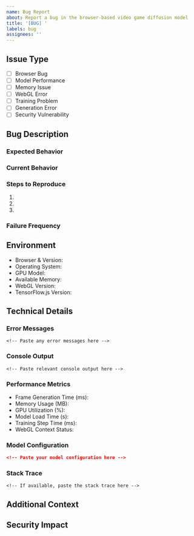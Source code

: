 ```yaml
---
name: Bug Report
about: Report a bug in the browser-based video game diffusion model
title: '[BUG] '
labels: bug
assignees: ''
---
```


## Issue Type
<!-- Select the most appropriate issue type by removing other options -->
- [ ] Browser Bug
- [ ] Model Performance
- [ ] Memory Issue
- [ ] WebGL Error
- [ ] Training Problem
- [ ] Generation Error
- [ ] Security Vulnerability

## Bug Description
<!-- Provide a clear and detailed description of the bug -->

### Expected Behavior
<!-- Describe what should happen -->

### Current Behavior
<!-- Describe what actually happens -->

### Steps to Reproduce
1. <!-- Step 1 -->
2. <!-- Step 2 -->
3. <!-- Step 3 -->

### Failure Frequency
<!-- How often does this occur? (Always, Sometimes, Random) -->

## Environment
- Browser & Version:
- Operating System:
- GPU Model:
- Available Memory:
- WebGL Version:
- TensorFlow.js Version:

## Technical Details

### Error Messages
```
<!-- Paste any error messages here -->
```

### Console Output
```
<!-- Paste relevant console output here -->
```

### Performance Metrics
- Frame Generation Time (ms):
- Memory Usage (MB):
- GPU Utilization (%):
- Model Load Time (s):
- Training Step Time (ms):
- WebGL Context Status:

### Model Configuration
```json
<!-- Paste your model configuration here -->
```

### Stack Trace
```
<!-- If available, paste the stack trace here -->
```

## Additional Context
<!-- Add any other context about the problem here -->

## Security Impact
<!-- If this might have security implications, please describe them -->
<!-- For confirmed security vulnerabilities, please report via SECURITY.md -->